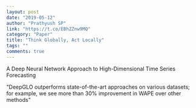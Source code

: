 ```yaml
---
layout: post
date: "2019-05-12"
author: "Prathyush SP"
link: "https://t.co/EBhZZnw9MQ"
category: "Paper"
title: "Think Globally, Act Locally"
tags: ""
comments: true
---
```

A Deep Neural Network Approach to High-Dimensional Time Series Forecasting

"DeepGLO outperforms state-of-the-art approaches on various datasets; for example, we see more than 30% improvement in WAPE over other methods"
